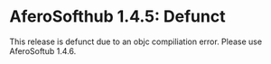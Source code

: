 # AferoSofthub 1.4.5: Defunct

This release is defunct due to an objc compiliation error. Please
use AferoSoftub 1.4.6.
